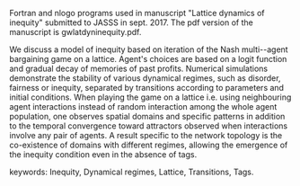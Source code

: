 Fortran and nlogo programs used in manuscript "Lattice dynamics of inequity"
submitted to JASSS in sept. 2017. The pdf version 
of the manuscript is gwlatdyninequity.pdf.

We discuss a model of inequity based on iteration 
of the Nash multi--agent bargaining game on a lattice.
Agent's choices are based on a logit function and 
gradual decay of memories of past profits.
Numerical simulations demonstrate the stability 
of various dynamical regimes, such as disorder, fairness or inequity,
separated by transitions
according to parameters and initial conditions.
When playing the game on a lattice 
i.e. using neighbouring agent interactions instead of
random interaction among the whole agent population,
one observes spatial domains and specific patterns
 in addition to the temporal convergence toward attractors
 observed when interactions involve any pair of agents.
  A result specific to the network topology is the co-existence
   of domains with different regimes, allowing the emergence
 of the inequity condition even in the absence of tags.  


keywords: 
Inequity, Dynamical regimes, Lattice, Transitions, Tags.

